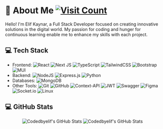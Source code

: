 # 💫 About Me [![Visit Count](https://visitcount.itsvg.in/api?id=codedbyelif&icon=0&color=12)](https://visitcount.itsvg.in)

Hello! I'm Elif Kaynar, a Full Stack Developer focused on creating innovative solutions in the digital world. My passion for coding and hunger for continuous learning enable me to enhance my skills with each project.

## 💻 Tech Stack
- Frontend: ![React](https://img.shields.io/badge/react-%2320232a.svg?style=for-the-badge&logo=react&logoColor=%2361DAFB) ![Next JS](https://img.shields.io/badge/Next-black?style=for-the-badge&logo=next.js&logoColor=white) ![TypeScript](https://img.shields.io/badge/typescript-%23007ACC.svg?style=for-the-badge&logo=typescript&logoColor=white) ![TailwindCSS](https://img.shields.io/badge/tailwindcss-%2338B2AC.svg?style=for-the-badge&logo=tailwind-css&logoColor=white) ![Bootstrap](https://img.shields.io/badge/bootstrap-%238511FA.svg?style=for-the-badge&logo=bootstrap&logoColor=white) ![MUI](https://img.shields.io/badge/MUI-%230081CB.svg?style=for-the-badge&logo=mui&logoColor=white)
- Backend: ![NodeJS](https://img.shields.io/badge/node.js-6DA55F?style=for-the-badge&logo=node.js&logoColor=white) ![Express.js](https://img.shields.io/badge/express.js-%23404d59.svg?style=for-the-badge&logo=express&logoColor=%2361DAFB) ![Python](https://img.shields.io/badge/python-3670A0?style=for-the-badge&logo=python&logoColor=ffdd54)
- Databases: ![MongoDB](https://img.shields.io/badge/MongoDB-%234ea94b.svg?style=for-the-badge&logo=mongodb&logoColor=white) 
- Other Tools: ![Git](https://img.shields.io/badge/git-%23F05033.svg?style=for-the-badge&logo=git&logoColor=white) ![GitHub](https://img.shields.io/badge/github-%23121011.svg?style=for-the-badge&logo=github&logoColor=white) ![Context-API](https://img.shields.io/badge/Context--Api-000000?style=for-the-badge&logo=react) ![JWT](https://img.shields.io/badge/JWT-black?style=for-the-badge&logo=JSON%20web%20tokens) ![Swagger](https://img.shields.io/badge/-Swagger-%23Clojure?style=for-the-badge&logo=swagger&logoColor=white) ![Figma](https://img.shields.io/badge/figma-%23F24E1E.svg?style=for-the-badge&logo=figma&logoColor=white) ![Socket.io](https://img.shields.io/badge/Socket.io-black?style=for-the-badge&logo=socket.io&badgeColor=010101) ![Linux](https://img.shields.io/badge/Linux-FCC624?style=for-the-badge&logo=linux&logoColor=black)

## 💻 GitHub Stats
<div align="center">
  <img src="https://github-readme-streak-stats.herokuapp.com/?user=codedbyelif&theme=onedark&hide_border=true" alt="Codedbyelif's GitHub Stats" />
  <img src="https://github-readme-stats.vercel.app/api?username=codedbyelif&theme=onedark&show_icons=true&hide_border=true&count_private=true" alt="Codedbyelif's GitHub Stats" />
</div>
